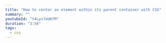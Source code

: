 ```yaml
---
title: "How to center an element within its parent container with CSS"
summary: ""
youtubeId: "t4Lps7eUKfM"
duration: "3:56"
tags:
  - css
---
```

